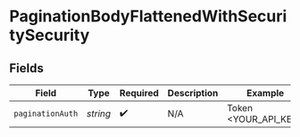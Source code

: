 # PaginationBodyFlattenedWithSecuritySecurity


## Fields

| Field                | Type                 | Required             | Description          | Example              |
| -------------------- | -------------------- | -------------------- | -------------------- | -------------------- |
| `paginationAuth`     | *string*             | :heavy_check_mark:   | N/A                  | Token <YOUR_API_KEY> |